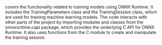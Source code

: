 covers the functionality related to training models using ONNX Runtime. It includes the TrainingParameters class and the TrainingSession class, which are used for training machine learning models. The code interacts with other parts of the project by importing modules and classes from the onnxruntime.capi package, which provides the underlying C API for ONNX Runtime. It also uses functions from the C module to create and manipulate the training session.